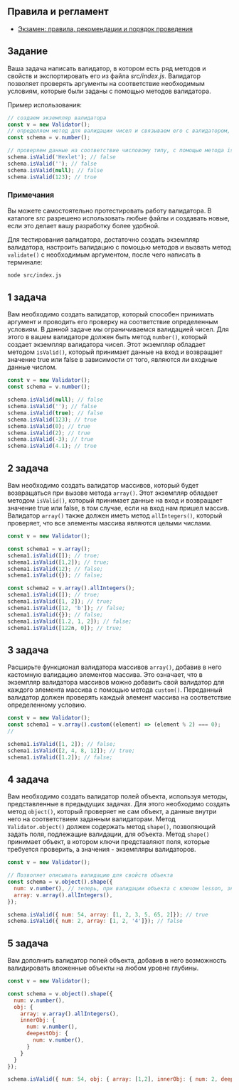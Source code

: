 ## Правила и регламент

- [Экзамен: правила, рекомендации и порядок проведения](https://hexly.notion.site/d9289c18871c44508bc7c7f05a51d94f)

## Задание

Ваша задача написать валидатор, в котором есть ряд методов и свойств и экспортировать его из файла *src/index.js*. Валидатор позволяет проверять аргументы на соответствие необходимым условиям, которые были заданы с помощью методов валидатора.

Пример использования:

```javascript
// создаем экземпляр валидатора
const v = new Validator();
// определяем метод для валидации чисел и связываем его с валидатором, обращаясь к нему через переменную.
const schema = v.number();

// проверяем данные на соответствие числовому типу, с помощью метода isValid()
schema.isValid('Hexlet'); // false
schema.isValid(''); // false
schema.isValid(null); // false
schema.isValid(123); // true
```

### Примечания

Вы можете самостоятельно протестировать работу валидатора. В каталоге *src* разрешено использовать любые файлы и создавать новые, если это делает вашу разработку более удобной.

Для тестирования валидатора, достаточно создать экземпляр валидатора, настроить валидацию с помощью методов и вызвать метод `validate()` с необходимым аргументом, после чего написать в терминале:

```bash
node src/index.js
```

## 1 задача

Вам необходимо создать валидатор, который способен принимать аргумент и проводить его проверку на соответствие определенным условиям. В данной задаче мы ограничиваемся валидацией чисел. Для этого в вашем валидаторе должен быть метод `number()`, который создает экземпляр валидатора чисел. Этот экземпляр обладает методом `isValid()`, который принимает данные на вход и возвращает значение true или false в зависимости от того, являются ли входные данные числом.

```javascript
const v = new Validator();
const schema = v.number();

schema.isValid(null); // false
schema.isValid(''); // false
schema.isValid(true); // false
schema.isValid(123); // true
schema.isValid(0); // true
schema.isValid(2); // true
schema.isValid(-3); // true
schema.isValid(4.1); // true
```

## 2 задача

Вам необходимо создать валидатор массивов, который будет возвращаться при вызове метода  `array()`. Этот экземпляр обладает методом `isValid()`, который принимает данные на вход и возвращает значение true или false, в том случае, если на вход нам пришел массив. Валидатор `array()` также должен иметь метод `allIntegers()`, который проверяет, что все элементы массива являются целыми числами.

```javascript
const v = new Validator();

const schema1 = v.array();
schema1.isValid([]); // true;
schema1.isValid([1,2]); // true;
schema1.isValid(12); // false;
schema1.isValid({}); // false;

const schema2 = v.array().allIntegers();
schema1.isValid([]); // true;
schema1.isValid([1, 2]); // true;
schema1.isValid([12, 'b']); // false;
schema1.isValid({}); // false;
schema1.isValid([1.2, 1, 2]); // false;
schema1.isValid([122n, 0]); // true;
```

## 3 задача

Расширьте функционал валидатора массивов `array()`, добавив в него кастомную валидацию элементов массива. Это означает, что в экземпляр валидатора массивов можно добавить свой валидатор для каждого элемента массива с помощью метода `custom()`. Переданный валидатор должен проверять каждый элемент массива на соответствие определенному условию.

```javascript
const v = new Validator();
const schema1 = v.array().custom((element) => (element % 2) === 0);
// 

schema1.isValid([1, 2]); // false;
schema1.isValid([2, 4, 8, 12]); // true;
schema1.isValid([1.2]); // false;
```

## 4 задача

Вам необходимо создать валидатор полей объекта, используя методы, представленные в предыдущих задачах. Для этого необходимо создать метод `object()`, который проверяет не сам объект, а данные внутри него на соответствием заданным валидаторам. Метод `Validator.object()` должен содержать метод `shape()`, позволяющий задать поля, подлежащие валидации, для объекта. Метод `shape()` принимает объект, в котором ключи представляют поля, которые требуется проверить, а значения - экземпляры валидаторов.

```javascript
const v = new Validator();

// Позволяет описывать валидацию для свойств объекта
const schema = v.object().shape({
  num: v.number(), // теперь, при валидации объекта с ключом lesson, значение этого ключа пройдет валидацию в соответствии с текущими методами
  array: v.array().allIntegers(),
});

schema.isValid({ num: 54, array: [1, 2, 3, 5, 65, 2]}); // true
schema.isValid({ num: 2, array: [1, 2, '4']}); // false

```

## 5 задача

Вам дополнить валидатор полей объекта, добавив в него возможность валидировать вложенные объекты на любом уровне глубины.

```javascript
const v = new Validator();

const schema = v.object().shape({
  num: v.number(),
  obj: {
    array: v.array().allIntegers(),
    innerObj: {
      num: v.number(),
      deepestObj: {
        num: v.number(),
      }
    }
  }
});

schema.isValid({ num: 54, obj: { array: [1,2], innerObj: { num: 2, deepestObj: { num: 5 }}} }); // true
